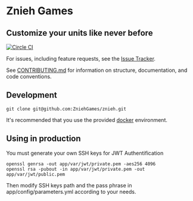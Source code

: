 # Znieh Games
## Customize your units like never before

[![Circle CI](https://circleci.com/gh/ZniehGames/znieh.svg?style=svg)](https://circleci.com/gh/ZniehGames/znieh)

For issues, including feature requests, see the [Issue Tracker](https://github.com/ZniehGames/znieh/issues).

See [CONTRIBUTING.md](https://github.com/ZniehGames/znieh/tree/master/CONTRIBUTING.md) for information
on structure, documentation, and code conventions.

## Development

    git clone git@github.com:ZniehGames/znieh.git

It's recommended that you use the provided [docker](https://github.com/ZniehGames/znieh/tree/master/docker) environment.

## Using in production

You must generate your own SSH keys for JWT Authentification

    openssl genrsa -out app/var/jwt/private.pem -aes256 4096
    openssl rsa -pubout -in app/var/jwt/private.pem -out app/var/jwt/public.pem

Then modify SSH keys path and the pass phrase in app/config/parameters.yml according to your needs.
